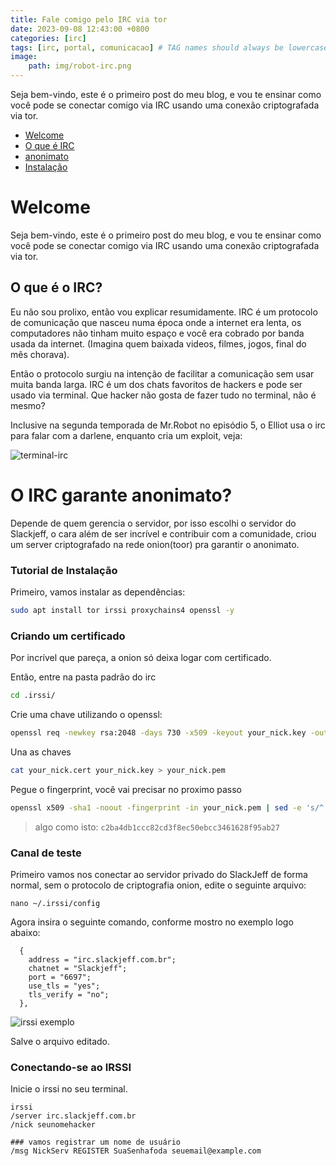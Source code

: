 ```yaml
---
title: Fale comigo pelo IRC via tor
date: 2023-09-08 12:43:00 +0800
categories: [irc]
tags: [irc, portal, comunicacao] # TAG names should always be lowercase
image:
    path: img/robot-irc.png
---
```


Seja bem-vindo, este é o primeiro post do meu blog, e vou te ensinar como você pode se conectar comigo via IRC usando uma conexão criptografada via tor.

<!--more-->

- [Welcome](#welcome)
- [O que é IRC](#o-que-é-o-irc)
- [anonimato](#o-irc-garante-anonimato)
- [Instalação](#tutorial-de-instalação)

# Welcome

Seja bem-vindo, este é o primeiro post do meu blog, e vou te ensinar como você pode se conectar comigo via IRC usando uma conexão criptografada via tor.

## O que é o IRC?

Eu não sou prolixo, então vou explicar resumidamente.
IRC é um protocolo de comunicação que nasceu numa época onde a internet era lenta, os computadores não tinham muito espaço e você era cobrado por banda usada da internet. (Imagina quem baixada videos, filmes, jogos, final do mês chorava).

Então o protocolo surgiu na intenção de facilitar a comunicação sem usar muita banda larga. IRC é um dos chats favoritos de hackers e pode ser usado via terminal. Que hacker não gosta de fazer tudo no terminal, não é mesmo?

Inclusive na segunda temporada de Mr.Robot no episódio 5, o Elliot usa o irc para falar com a darlene, enquanto cria um exploit, veja:

![terminal-irc](https://cdn.geekwire.com/wp-content/uploads/2016/07/IRC-conversation-630x394.png)

# O IRC garante anonimato?

Depende de quem gerencia o servidor, por isso escolhi o servidor do Slackjeff, o cara além de ser incrível e contribuir com a comunidade, criou um server criptografado na rede onion(toor) pra garantir o anonimato.

### Tutorial de Instalação

Primeiro, vamos instalar as dependências:

```bash
sudo apt install tor irssi proxychains4 openssl -y
```

### Criando um certificado

Por incrível que pareça, a onion só deixa logar com certificado.

Então, entre na pasta padrão do irc

```bash
cd .irssi/
```

Crie uma chave utilizando o openssl:

```bash
openssl req -newkey rsa:2048 -days 730 -x509 -keyout your_nick.key -out your_nick.cert -nodes
```

Una as chaves

```bash
cat your_nick.cert your_nick.key > your_nick.pem
```

Pegue o fingerprint, você vai precisar no proximo passo

```bash
openssl x509 -sha1 -noout -fingerprint -in your_nick.pem | sed -e 's/^.*=//;s/://g;y/ABCDEF/abcdef/'
```

> algo como isto: `c2ba4db1ccc82cd3f8ec50ebcc3461628f95ab27`


### Canal de teste

Primeiro vamos nos conectar ao servidor privado do SlackJeff de forma normal, sem o protocolo de criptografia onion, edite o seguinte arquivo:

```
nano ~/.irssi/config
```

Agora insira o seguinte comando, conforme mostro no exemplo logo abaixo:

```
  {
    address = "irc.slackjeff.com.br";
    chatnet = "Slackjeff";
    port = "6697";
    use_tls = "yes";
    tls_verify = "no";
  },
```

![irssi exemplo](/assets/img/posts/config-irssi.png)

Salve o arquivo editado.

### Conectando-se ao IRSSI

Inicie o irssi no seu terminal.

```
irssi
/server irc.slackjeff.com.br
/nick seunomehacker

### vamos registrar um nome de usuário
/msg NickServ REGISTER SuaSenhafoda seuemail@example.com
```